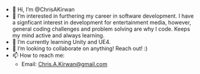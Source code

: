 - 👋 Hi, I’m @ChrisAKirwan
- 👀 I’m interested in furthering my career in software development. I have a signficant interest in development for entertainment media, however, general coding challenges and problem solving are why I code. Keeps my mind active and always learning.
- 🌱 I’m currently learning Unity and UE4.
- 💞️ I’m looking to collaborate on anything! Reach out! :)
- 📫 How to reach me:
  - Email: Chris.A.Kirwan@gmail.com

<!---
ChrisAKirwan/ChrisAKirwan is a ✨ special ✨ repository because its `README.md` (this file) appears on your GitHub profile.
You can click the Preview link to take a look at your changes.
--->
